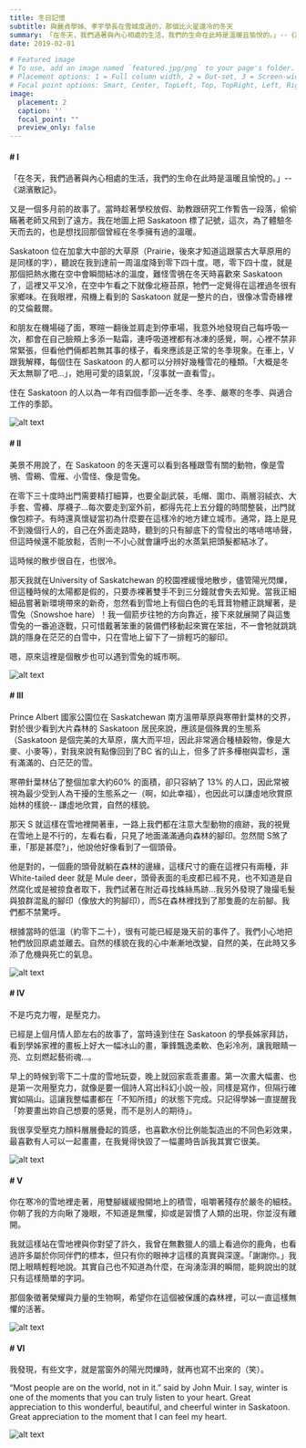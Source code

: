 ```yaml
---
title: 冬日記憶
subtitle: 與麗貞學姊、孝宇學長在雪城度過的，那個比火星還冷的冬天
summary: 「在冬天，我們過著與內心相處的生活，我們的生命在此時是溫暖且愉悅的。」--《湖濱散記》。又是一個多月前的故事了。當時趁著學校放假、助教跟研究工作暫告一段落，偷偷瞞著老師又飛到了遠方。我在地圖上...
date: 2019-02-01

# Featured image
# To use, add an image named `featured.jpg/png` to your page's folder.
# Placement options: 1 = Full column width, 2 = Out-set, 3 = Screen-width
# Focal point options: Smart, Center, TopLeft, Top, TopRight, Left, Right, BottomLeft, Bottom, BottomRight
image:
  placement: 2
  caption: ''
  focal_point: ""
  preview_only: false
---
```


#### # I
「在冬天，我們過著與內心相處的生活，我們的生命在此時是溫暖且愉悅的。」--《湖濱散記》。

又是一個多月前的故事了。當時趁著學校放假、助教跟研究工作暫告一段落，偷偷瞞著老師又飛到了遠方。我在地圖上把 Saskatoon 標了記號，這次，為了體驗冬天而去的，也是想找回那個曾經在冬季擁有過的溫暖。

Saskatoon 位在加拿大中部的大草原（Prairie，後來才知道這跟蒙古大草原用的是同樣的字），聽說在我到達前一周溫度降到零下四十度。嗯，零下四十度，就是那個把熱水撒在空中會瞬間結冰的溫度，難怪雪鴞在冬天時喜歡來 Saskatoon 了，這裡又平又冷，在空中乍看之下就像北極苔原，牠們一定覺得在這裡過冬很有家鄉味。在我眼裡，飛機上看到的 Saskatoon 就是一整片的白，很像冰雪奇緣裡的艾倫戴爾。

和朋友在機場碰了面，寒暄一翻後並肩走到停車場，我意外地發現自己每呼吸一次，都會在自己臉頰上多添一點霜，連呼吸道裡都有冰凍的感覺，啊，心裡不禁非常緊張，但看他們倆都若無其事的樣子，看來應該是正常的冬季現象。在車上，V跟我解釋，每個住在 Saskatoon 的人都可以分辨好幾種雪花的種類。「大概是冬天太無聊了吧…」，她用可愛的語氣說，「沒事就一直看雪」。

住在 Saskatoon 的人以為一年有四個季節—近冬季、冬季、嚴寒的冬季、與適合工作的季節。

![alt text](IMG_2725_1.jpg "")

#### # II
美景不用說了，在 Saskatoon 的冬天還可以看到各種跟雪有關的動物，像是雪鴞、雪鵐、雪雁、小雪怪、像是雪兔。

在零下三十度時出門需要精打細算，也要全副武裝，毛帽、圍巾、兩層羽絨衣、大手套、雪褲、厚襪子…每次要走到室外前，都得先花上五分鐘的時間整裝，出門就像包粽子。有時還真懷疑當初為什麼要在這樣冷的地方建立城市。通常，路上是見不到幾個行人的，自己在外面走路時，聽到的只有腳底下的雪發出的喀哧喀哧聲，但這時候還不能放鬆，否則一不小心就會讓呼出的水蒸氣把頭髮都結冰了。

這時候的散步很自在，也很冷。

那天我就在University of Saskatchewan 的校園裡緩慢地散步，儘管陽光閃爍，但這種時候的太陽都是假的，只要赤裸著雙手不到三分鐘就會失去知覺。當我正細細品嘗著新環境帶來的新奇，忽然看到雪地上有個白色的毛茸茸物體正跳耀著，是雪兔（Snowshoe hare）！我一個箭步往牠的方向靠近，接下來就展開了與這隻雪兔的一番追逐戰，只可惜戴著笨重的裝備們移動起來實在笨拙，不一會牠就跳跳跳的隱身在茫茫的白雪中，只在雪地上留下了一排輕巧的腳印。

嗯，原來這裡是個散步也可以遇到雪兔的城市啊。

![alt text](IMG_2769_2.jpg "")

#### # III
Prince Albert 國家公園位在 Saskatchewan 南方溫帶草原與寒帶針葉林的交界，對於很少看到大片森林的 Saskatoon 居民來說，應該是個殊異的生態系（Saskatoon 是個完美的大草原，廣大而平坦，因此非常適合種植穀物，像是大麥、小麥等），對我來說有點像回到了BC 省的山上，但多了許多樺樹與雲杉，還有滿滿的、白茫茫的雪。

寒帶針葉林佔了整個加拿大約60% 的面積，卻只容納了 13% 的人口，因此常被視為最少受到人為干擾的生態系之一（啊，如此幸福），也因此可以謙虛地欣賞原始林的樣貌-- 謙虛地欣賞，自然的樣貌。

那天 S 就這樣在雪地裡開著車，一路上我們都在注意大型動物的痕跡，我的視覺在雪地上是不行的，左看右看，只見了地面滿滿通向森林的腳印。忽然間 S煞了車，「那是甚麼?」，他說他好像看到了一個頭骨。

他是對的，一個鹿的頭骨就躺在森林的邊緣，這樣尺寸的鹿在這裡只有兩種，非 White-tailed deer 就是 Mule deer，頭骨表面的毛皮都已經不見，也不知道是自然腐化或是被掠食者取下，我們試著在附近尋找蛛絲馬跡…我另外發現了幾撮毛髮與狼群混亂的腳印（像放大的狗腳印），而S在森林裡找到了那隻鹿的左前腳。我們都不禁驚呼。

根據當時的低溫（約零下二十），很有可能已經是幾天前的事件了。我們小心地把牠們放回原處並離去。自然的樣貌在我的心中漸漸地改變，自然的美，在此時又多添了危機與死亡的氣息。

![alt text](IMG_2285_1.jpg "")

#### # IV
不是巧克力喔，是壓克力。

已經是上個月情人節左右的故事了，當時遠到住在 Saskatoon 的學長姊家拜訪，看到學姊家裡的畫板上好大一幅冰山的畫，筆鋒飄逸柔軟、色彩冷冽，讓我眼睛一亮、立刻燃起藝術魂…。

早上的時候到零下二十度的雪地玩耍，晚上就回家乖乖畫畫。第一次畫大幅畫、也是第一次用壓克力，就像是要一個詩人寫出科幻小說一般，同樣是寫作，但隔行確實如隔山。這讓我整幅畫都在「不知所措」的狀態下完成。只記得學姊一直提醒我「妳要畫出妳自己想要的感覺，而不是別人的期待」。

我很享受壓克力顏料層層疊起的質感，也喜歡水份比例能製造出的不同色彩效果，最喜歡有人可以一起畫畫，在我覺得快毀了一幅畫時告訴我其實它很美。

![alt text](IMG_0047_1.jpg "")

#### # V
你在寒冷的雪地裡走著，用雙腳緩緩撥開地上的積雪，咀嚼著殘存於嚴冬的細枝。你朝了我的方向瞅了幾眼，不知道是無懼，抑或是習慣了人類的出現，你並沒有離開。

我就這樣站在雪地裡與你對望了許久，我曾在無數獵人的牆上看過你的鹿角，也看過許多屬於你同伴們的標本，但只有你的眼神才這樣的真實與深邃。「謝謝你。」我閉上眼睛輕輕地說。其實自己也不知道為什麼，在洶湧澎湃的瞬間，能夠說出的就只有這樣簡單的字詞。

那個象徵著榮耀與力量的生物啊，希望你在這個被保護的森林裡，可以一直這樣無懼的活著。

![alt text](IMG_2626_2.jpg "")

#### # VI
我發現，有些文字，就是當窗外的陽光閃爍時，就再也寫不出來的（笑）。

“Most people are on the world, not in it.” said by John Muir. I say, winter is one of the moments that you can truly listen to your heart. Great appreciation to this wonderful, beautiful, and cheerful winter in Saskatoon. Great appreciation to the moment that I can feel my heart.

![alt text](featured.jpg "")